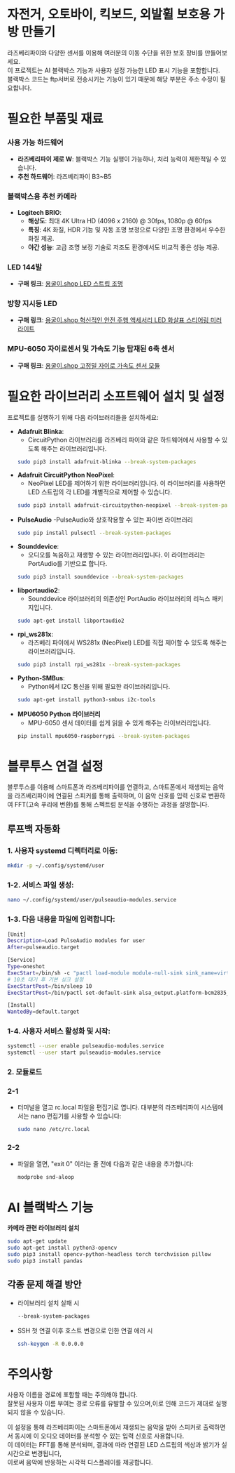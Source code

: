 # 자전거, 오토바이, 킥보드, 외발휠 보호용 가방 만들기

라즈베리파이와 다양한 센서를 이용해 여러분의 이동 수단을 위한 보호 장비를 만들어보세요.  
이 프로젝트는 AI 블랙박스 기능과 사용자 설정 가능한 LED 표시 기능을 포함합니다.  
블랙박스 코드는 ftp서버로 전송시키는 기능이 있기 때문에 해당 부분은 주소 수정이 필요합니다.

# 필요한 부품및 재료

### 사용 가능 하드웨어

- **라즈베리파이 제로 W**: 블랙박스 기능 실행이 가능하나, 처리 능력이 제한적일 수 있습니다.
- **추천 하드웨어**: 라즈베리파이 B3~B5

### 블랙박스용 추천 카메라

- **Logitech BRIO**:
  - **해상도**: 최대 4K Ultra HD (4096 x 2160) @ 30fps, 1080p @ 60fps
  - **특징**: 4K 화질, HDR 기능 및 자동 조명 보정으로 다양한 조명 환경에서 우수한 화질 제공.
  - **야간 성능**: 고급 조명 보정 기술로 저조도 환경에서도 비교적 좋은 성능 제공.

### LED 144발

- **구매 링크**: [용굴이.shop LED 스트립 조명](https://용굴이.shop/product/led-스트립-조명/99/category/76/display/1/)

### 방향 지시등 LED

- **구매 링크**: [용굴이.shop 혁신적인 안전 주행 액세서리 LED 화살표 스티어링 미러 라이트](https://용굴이.shop/product/혁신적인-안전-주행-액세서리-led-화살표-스티어링-미러-라이트-33smd-노란색-차량-방향-지시등/120/category/76/display/1/)

### MPU-6050 자이로센서 및 가속도 기능 탑재된 6축 센서

- **구매 링크**: [용굴이.shop 고정밀 자이로 가속도 센서 모듈](https://용굴이.shop/product/고정밀-자이로-가속도-센서-모듈/124/category/1/display/3/)


# 필요한 라이브러리 소프트웨어 설치 및 설정

프로젝트를 실행하기 위해 다음 라이브러리들을 설치하세요:

- **Adafruit Blinka**:
  - CircuitPython 라이브러리를 라즈베리 파이와 같은 하드웨어에서 사용할 수 있도록 해주는 라이브러리입니다.
   ```bash
   sudo pip3 install adafruit-blinka --break-system-packages
   ```
- **Adafruit CircuitPython NeoPixel**:
  - NeoPixel LED를 제어하기 위한 라이브러리입니다. 이 라이브러리를 사용하면 LED 스트립의 각 LED를 개별적으로 제어할 수 있습니다.
   ```bash
   sudo pip3 install adafruit-circuitpython-neopixel --break-system-packages
   ```
- **PulseAudio**
  -PulseAudio와 상호작용할 수 있는 파이썬 라이브러리
  ```bash
  sudo pip install pulsectl --break-system-packages
  ```
- **Sounddevice**:
  - 오디오를 녹음하고 재생할 수 있는 라이브러리입니다. 이 라이브러리는 PortAudio를 기반으로 합니다.
   ```bash
   sudo pip3 install sounddevice --break-system-packages
   ```
- **libportaudio2**:
  - Sounddevice 라이브러리의 의존성인 PortAudio 라이브러리의 리눅스 패키지입니다.
   ```bash
   sudo apt-get install libportaudio2
   ```
- **rpi_ws281x**:
  - 라즈베리 파이에서 WS281x (NeoPixel) LED를 직접 제어할 수 있도록 해주는 라이브러리입니다.
   ```bash
   sudo pip3 install rpi_ws281x --break-system-packages
   ```
- **Python-SMBus**:
  - Python에서 I2C 통신을 위해 필요한 라이브러리입니다.
   ```bash
   sudo apt-get install python3-smbus i2c-tools
   ```
- **MPU6050 Python 라이브러리**
  - MPU-6050 센서 데이터를 쉽게 읽을 수 있게 해주는 라이브러리입니다.
   ```bash
   pip install mpu6050-raspberrypi --break-system-packages
   ```
# 블루투스 연결 설정

블루투스를 이용해 스마트폰과 라즈베리파이를 연결하고, 스마트폰에서 재생되는 음악을 라즈베리파이에 연결된 스피커를 통해 출력하며, 이 음악 신호를 입력 신호로 변환하여 FFT(고속 푸리에 변환)를 통해 스펙트럼 분석을 수행하는 과정을 설명합니다.

## 루프백 자동화

### 1. 사용자 systemd 디렉터리로 이동:
```bash
mkdir -p ~/.config/systemd/user
```
### 1-2. 서비스 파일 생성:
```bash
nano ~/.config/systemd/user/pulseaudio-modules.service
```
### 1-3. 다음 내용을 파일에 입력합니다:
```bash
[Unit]
Description=Load PulseAudio modules for user
After=pulseaudio.target

[Service]
Type=oneshot
ExecStart=/bin/sh -c "pactl load-module module-null-sink sink_name=virtual_mic sink_properties=device.description=Virtual_Microphone; pactl load-module module-loopback source=virtual_mic.monitor"
# 10초 대기 후 기본 싱크 설정
ExecStartPost=/bin/sleep 10
ExecStartPost=/bin/pactl set-default-sink alsa_output.platform-bcm2835_audio.stereo-fallback

[Install]
WantedBy=default.target
```

### 1-4. 사용자 서비스 활성화 및 시작:
```bash
systemctl --user enable pulseaudio-modules.service
systemctl --user start pulseaudio-modules.service
```

### 2. 모듈로드

### 2-1
 - 터미널을 열고 rc.local 파일을 편집기로 엽니다. 대부분의 라즈베리파이 시스템에서는 nano 편집기를 사용할 수 있습니다:
   ```bash
   sudo nano /etc/rc.local
   ```
### 2-2
 - 파일을 열면, "exit 0" 이라는 줄 전에 다음과 같은 내용을 추가합니다:
   ```bash
   modprobe snd-aloop
   ```


# AI 블랙박스 기능
**카메라 관련 라이브러리 설치**
 ```bash
sudo apt-get update
sudo apt-get install python3-opencv
sudo pip3 install opencv-python-headless torch torchvision pillow
sudo pip3 install pandas
```
## 각종 문제 해결 방안

- 라이브러리 설치 실패 시

  ```bash
  --break-system-packages
  ```

- SSH 첫 연결 이후 호스트 변경으로 인한 연결 에러 시

  ```bash
  ssh-keygen -R 0.0.0.0
  ```
# 주의사항
사용자 이름을 경로에 포함할 때는 주의해야 합니다.  
잘못된 사용자 이름 부여는 경로 오류를 유발할 수 있으며,이로 인해 코드가 제대로 실행되지 않을 수 있습니다.


이 설정을 통해 라즈베리파이는 스마트폰에서 재생되는 음악을 받아 스피커로 출력하면서 동시에 이 오디오 데이터를 분석할 수 있는 입력 신호로 사용합니다.  
이 데이터는 FFT를 통해 분석되며, 결과에 따라 연결된 LED 스트립의 색상과 밝기가 실시간으로 변경됩니다,  
이로써 음악에 반응하는 시각적 디스플레이를 제공합니다.
